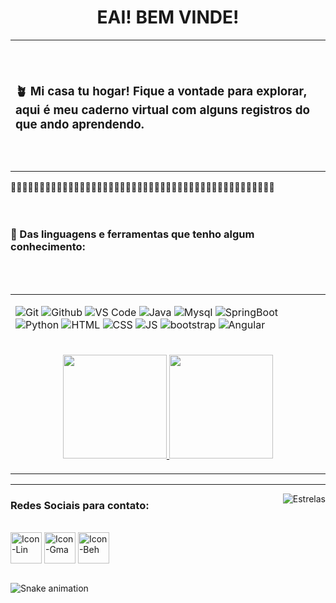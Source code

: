 <h1 align="center">EAI! BEM VINDE!</h1>
<!--
**r4skaren/r4skaren** is a ✨ _special_ ✨ repository because its `README.md` (this file) appears on your GitHub profile
--->
 <table align="center">
     <tr>
        <td>
<!------------------------------------------------------------------------------------------------------------------------------------------------------------------------------>
  <br><br><h3>🪴 Mi casa tu hogar! Fique a vontade para explorar, aqui é meu caderno virtual com alguns registros do que ando aprendendo.</h3><br><br>
            </td>
        </tr>
   </table>
<!------------------------------------------------------------------------------------------------------------------------------------------------------------------------------>
  🍂🍃🍂🍃🍂🍃🍂🍃🍂🍃🍂🍃🍂🍃🍂🍃🍂🍃🍂🍃🍂🍃🍂🍃🍂🍃🍂🍃🍂🍃🍂🍃🍂🍃🍂🍃🍂🍃🍂🍃🍂🍃🍂🍃🍂🍃
  <br><br><br>
  
  <div style="display: inline_block">
    <h3 align="left"> 🔧 Das linguagens e ferramentas que tenho algum conhecimento:</h3>
  <br>
  <table align="center">
     <tr>
        <td>
           
![Git](https://img.shields.io/badge/-Git-black?style=flat-square&logo=Git)
![Github](https://img.shields.io/badge/-GitHub-black?style=flat-square&logo=Github)
![VS Code](https://img.shields.io/badge/-VS%20Code-black?style=flat-square&logo=visual-studio-code)
![Java](https://img.shields.io/badge/Java-black?style=flat-square&logo=java&logoColor=blue)
![Mysql](https://img.shields.io/badge/MySQL-black?style=flat-square&logo=mysql&logoColor=blue)
![SpringBoot](https://img.shields.io/badge/-SpringBoot-black?style=flat-square&logo=spring)
![Python](https://img.shields.io/badge/-Python-black?style=flat-square&logo=Python)
![HTML](https://img.shields.io/badge/-HTML5-black?style=flat-square&logo=html5)
![CSS](https://img.shields.io/badge/-CSS3-black?style=flat-square&logo=css3)
![JS](https://img.shields.io/badge/-JavaScript-black?style=flat-square&logo=javascript)
![bootstrap](https://img.shields.io/badge/-BootStrap-black?style=flat-square&logo=bootstrap)
![Angular](https://img.shields.io/badge/-Angular-black?style=flat-square&logo=angular&logoColor=pink) 
          </td>
        </tr>
<br>
<!------------------------------------------------------------------------------------------------------------------------------------------------------------------------------>
   <tr>
        <td>
  <p align="center">
   <a href="https://github.com/r4skaren">
    <img height="166em" src="https://github-readme-stats.vercel.app/api/top-langs/?username=r4skaren&layout=compact&langs_count=7&theme=dark&title_color=4b7457&border_color=4b7457&bg_color=000000"/> 
    <img height="166em" src="https://github-readme-stats.vercel.app/api?username=r4skaren&show_icons=true&theme=dark&title_color=4b7457&border_color=4b7457&bg_color=000000&include_all_commits=true&count_private=true"/>
   <br>
      </p>
     </td>
        </tr>
       </table>
    <hr size="3">
  
  <img align="right" alt="Estrelas" src="https://belezablackpower.files.wordpress.com/2017/02/tumblr_oitwz7a5vn1ue248wo4_400.gif?w=376&h=156">

 
 
<div> 
<!------------------------------------------------------------------------------------------------------------------------------------------------------------------------------>
 <h3 align="left">Redes Sociais para contato:</h3>
 
 <br>
  <a href="https://www.linkedin.com/in/karen-r-o" target="_blank"> <img align="center" alt="Icon-Lin" height="50" width="50" src="https://cdn-icons-png.flaticon.com/512/216/216570.png"target="_blank"></a>
 <a href = "mailto:karenrodrigues20120@gmail.com"><img align="center" alt="Icon-Gma" height="50" width="50" src="https://cdn-icons-png.flaticon.com/512/304/304082.png" target="_blank"></a>
  <a href="https://www.behance.net/r_skaren" target="_blank"> <img align="center" alt="Icon-Beh" height="50" width="50" src="https://cdn-icons-png.flaticon.com/512/216/216558.png"target="_blank"></a>
<br>
 <br>
</div>
  
![Snake animation](https://github.com/r4skaren/r4skaren/blob/output/github-contribution-grid-snake.svg)
